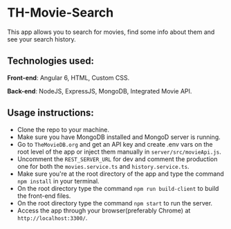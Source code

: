 # TH-Movie-Search
This app allows you to search for movies, find some info about them and see your search history.

## Technologies used:
**Front-end**: Angular 6, HTML, Custom CSS.

**Back-end**: NodeJS, ExpressJS, MongoDB, Integrated Movie API.

## Usage instructions:
* Clone the repo to your machine.
* Make sure you have MongoDB installed and MongoD server is running.
* Go to `TheMovieDB.org` and get an API key and create .env vars on the root level of the app or inject them manually in `server/src/movieApi.js`.
* Uncomment the `REST_SERVER_URL` for dev and comment the production one for both the `movies.service.ts` and `history.service.ts`. 
* Make sure you're at the root directory of the app and type the command `npm install` in your terminal.
* On the root directory type the command `npm run build-client` to build the front-end files.
* On the root directory type the command `npm start` to run the server.
* Access the app through your browser(preferably Chrome) at `http://localhost:3300/`.


